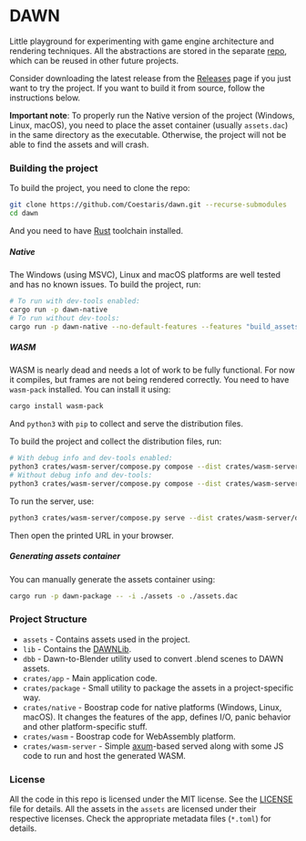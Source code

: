 # DAWN

Little playground for experimenting with game engine architecture and rendering techniques.
All the abstractions are stored in the separate [repo](https://github.com/Coestaris/dawnlib), which can be reused in
other future projects.

Consider downloading the latest release from the [Releases](https://github.com/Coestaris/dawn/releases) page if you just want to try the project.
If you want to build it from source, follow the instructions below.

**Important note**: To properly run the Native version of the project (Windows, Linux, macOS), you 
need to place the asset container (usually `assets.dac`) in the same directory as the executable.
Otherwise, the project will not be able to find the assets and will crash.

### Building the project

To build the project, you need to clone the repo:
```bash
git clone https://github.com/Coestaris/dawn.git --recurse-submodules 
cd dawn
```

And you need to have [Rust](https://www.rust-lang.org/tools/install) toolchain installed.

##### Native

The Windows (using MSVC), Linux and macOS platforms are well tested and has no known issues.
To build the project, run:
```bash
# To run with dev-tools enabled:
cargo run -p dawn-native
# To run without dev-tools:
cargo run -p dawn-native --no-default-features --features "build_assets"
```

##### WASM

WASM is nearly dead and needs a lot of work to be fully functional.
For now it compiles, but frames are not being rendered correctly.
You need to have `wasm-pack` installed. You can install it using:
```bash
cargo install wasm-pack
```

And `python3` with `pip` to collect and serve the distribution files.

To build the project and collect the distribution files, run:
```bash
# With debug info and dev-tools enabled:
python3 crates/wasm-server/compose.py compose --dist crates/wasm-server/dist/ --dev
# Without debug info and dev-tools:
python3 crates/wasm-server/compose.py compose --dist crates/wasm-server/dist/
```

To run the server, use:
```bash
python3 crates/wasm-server/compose.py serve --dist crates/wasm-server/dist/
```

Then open the printed URL in your browser.

##### Generating assets container

You can manually generate the assets container using:
```bash
cargo run -p dawn-package -- -i ./assets -o ./assets.dac
```

### Project Structure
- `assets` - Contains assets used in the project.
- `lib` - Contains the [DAWNLib](https://github.com/Coestaris/dawnlib).
- `dbb` - Dawn-to-Blender utility used to convert .blend scenes to DAWN assets.
- `crates/app` - Main application code.
- `crates/package` - Small utility to package the assets in a project-specific way.
- `crates/native` - Boostrap code for native platforms (Windows, Linux, macOS).
  It changes the features of the app, defines I/O, panic behavior and other platform-specific stuff.
- `crates/wasm` - Boostrap code for WebAssembly platform.
- `crates/wasm-server` - Simple [axum](https://github.com/tokio-rs/axum)-based served along with some JS code to run and host the generated WASM.

### License

All the code in this repo is licensed under the MIT license.
See the [LICENSE](./LICENSE) file for details.
All the assets in the `assets` are licensed under their respective licenses.
Check the appropriate metadata files (`*.toml`) for details.
